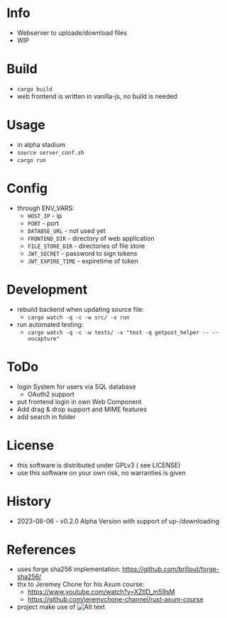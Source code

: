 # Info
- Webserver to uploade/download files
- WIP

# Build
- `cargo build`
- web frontend is written in vanilla-js, no build is needed

# Usage
- in alpha stadium
- `source server_conf.sh`
- `cargo run`

# Config
- through ENV_VARS:
  - `HOST_IP` - ip
  - `PORT` - port
  - `DATABSE_URL` - not used yet
  - `FRONTEND_DIR` - directory of web application
  - `FILE_STORE_DIR` - directories of file store
  - `JWT_SECRET` - password to sign tokens
  - `JWT_EXPIRE_TIME` - expiretime of token

# Development
- rebuild backend when updating source file:
  - `cargo watch -q -c -w src/ -x run`
- run automated testing:
  - `cargo watch -q -c -w tests/ -x "test -q getpost_helper -- --nocapture"`

# ToDo
- login System for users via SQL database
  - OAuth2 support
- put frontend login in own Web Component
- Add drag & drop support and MIME features
- add search in folder

# License
- this software is distributed under GPLv3 ( see LICENSE)
- use this software on your own risk, no warranties is given

# History
- 2023-08-06 - v0.2.0 Alpha Version with support of up-/downloading

# References
- uses forge sha256 implementation: https://github.com/brillout/forge-sha256/
- thx to Jeremey Chone for his Axum course:
  - https://www.youtube.com/watch?v=XZtlD_m59sM
  - https://github.com/jeremychone-channel/rust-axum-course
- project make use of ![Alt text](http://vanilla-js.com/assets/button.png "vanilla-js")
